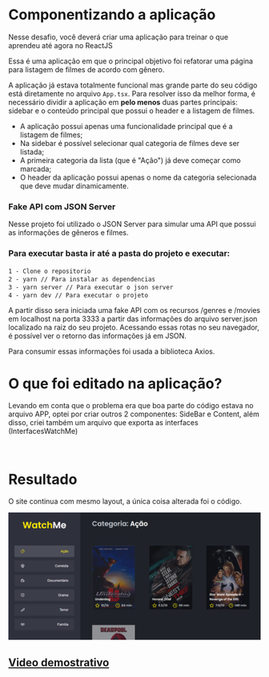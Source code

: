 # Componentizando a aplicação 

Nesse desafio, você deverá criar uma aplicação para treinar o que aprendeu até agora no ReactJS

Essa é uma aplicação em que o principal objetivo foi refatorar uma página para listagem de filmes de acordo com gênero. 

A aplicação já estava totalmente funcional mas grande parte do seu código está diretamente no arquivo `App.tsx`. Para resolver isso da melhor forma, é necessário dividir a aplicação em **pelo menos** duas partes principais: sidebar e o conteúdo principal que possui o header e a listagem de filmes.

- A aplicação possui apenas uma funcionalidade principal que é a listagem de filmes;
- Na sidebar é possível selecionar qual categoria de filmes deve ser listada;
- A primeira categoria da lista (que é "Ação") já deve começar como marcada;
- O header da aplicação possui apenas o nome da categoria selecionada que deve mudar dinamicamente.


### Fake API com JSON Server

Nesse projeto foi utilizado o JSON Server para simular uma API que possui as informações de gêneros e filmes. 

### Para executar basta ir até a pasta do projeto e executar: 

    1 - Clone o repositorio 
    2 - yarn // Para instalar as dependencias 
    3 - yarn server // Para executar o json server
    4 - yarn dev // Para executar o projeto

A partir disso sera iniciada uma fake API com os recursos /genres e /movies em localhost na porta 3333 a partir das informações do arquivo server.json localizado na raiz do seu projeto. Acessando essas rotas no seu navegador, é possível ver o retorno das informações já em JSON.

Para consumir essas informações foi usada a biblioteca Axios.


# O que foi editado na aplicação?

Levando em conta que o problema era que boa parte do código estava no arquivo APP, optei por criar outros 2 componentes: SideBar e Content, além disso, criei também um arquivo que exporta as interfaces (InterfacesWatchMe)

<br>

# Resultado

O site continua com mesmo layout, a única coisa alterada foi o código.
<br>

![imagem-site](./public/images/site.PNG)


## [Video demostrativo](https://youtu.be/kcuSfbSJ1kY)

